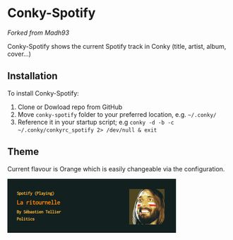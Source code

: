 # Conky-Spotify

_Forked from Madh93_

Conky-Spotify shows the current Spotify track in Conky (title, artist, album, cover...)


## Installation

To install Conky-Spotify:

1. Clone or Dowload repo from GitHub
2. Move `conky-spotify` folder to your preferred location, e.g. `~/.conky/`
3. Reference it in your startup script;
	e.g `conky -d -b -c ~/.conky/conkyrc_spotify 2> /dev/null & exit`


## Theme

Current flavour is Orange which is easily changeable via the configuration.

![Sample of conkyrc_spotify](example.png "Sample of conkyrc_spotify")
